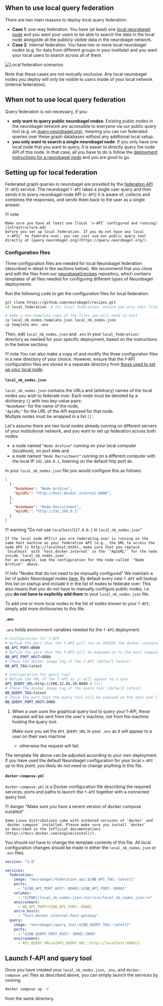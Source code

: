 ## When to use local query federation
There are two main reasons to deploy local query federation:

- **Case 1**: one-way federation. You have (at least) one [local neurobagel
node](infrastructure.md) and you want your users to be able to search
the data in the local node alongside all the publicly
visible data in the neurobagel network.
- **Case 2**: internal federation. You have two or more local neurobagel
nodes (e.g. for data from different groups in your institute)
and you want your local users to search across all of them.

![Local federation scenarios](imgs/local_federation_architecture.jpg)

Note that these cases are not mutually exclusive. 
Any local neurobagel nodes you deploy will only be visible to users
inside of your local network (internal federation).

## When not to use local query federation
Query federation is not necessary, if you:

- **only want to query public neurobagel nodes**:
  Existing public nodes in the neurobagel network are accessible
  to everyone via our public query tool (e.g. on [query.neurobagel.org](https://query.neurobagel.org/)),
  meaning you can run federated queries over these graph databases without any additional local setup.
- **you only want to search a single neurobagel node**:
  If you only have one local node that you want to query,
  it is easier to directly query the node API of this node.
  In that case, all you have to do is follow the [deployment instructions
  for a neurobagel node](infrastructure.md) and you are good to go.

## Setting up for local federation
Federated graph queries in neurobagel are provided by the [federation API](https://github.com/neurobagel/federation-api) (`f-API`) service.
The neurobagel `f-API` takes a single user query and then sends it to every
neurobagel node API (`n-API`) it is aware of, collects and combines the responses,
and sends them back to the user as a single answer.

!!! note

    Make sure you have at least one [local `n-API` configured and running](infrastructure.md)
    before you set up local federation. If you do not have any local
    `n-APIs` to federate over, you can just use our public query tool directly at [query.neurobagel.org](https://query.neurobagel.org/).

### Configuration files
Three configuration files are needed for local Neurobagel federation (described in detail in the sections below).
We recommend that you clone and edit the files from our [neurobagel/recipes](https://github.com/neurobagel/recipes) repository, which contains templates of all files needed for configuring different types of Neurobagel deployments.

Run the following code to get the configuration files for local federation:

```bash
git clone https://github.com/neurobagel/recipes.git
cd local_federation  # for local federation, ensure you only edit files inside this subdirectory

# make a non-template copy of the files you will need to edit
cp local_nb_nodes.template.json local_nb_nodes.json
cp template.env .env
```

Then, edit `local_nb_nodes.json` and `.env` in your `local_federation/` directory as needed for your specific deployment, based on the instructions in the below sections.

!!! note
    You can also make a copy of and modify the three configuration files in a new directory of your choice.
    However, ensure that the f-API configuration files are stored in a separate directory from [those used to set up your local node](http://127.0.0.1:8000/infrastructure/#clone-the-configuration-file-templates).

#### `local_nb_nodes.json`
`local_nb_nodes.json` contains the URLs and (arbitrary) names of the local nodes you wish to federate over.
Each node must be denoted by a dictionary `{}` with two key-value pairs:  
`"NodeName"` for the name of the node,  
`"ApiURL"` for the URL of the API exposed for that node.  
Multiple nodes must be wrapped in a list `[]`.

Let's assume there are two local nodes already running on different servers of your institutional network, and you want to set up federation across both nodes:

- a node named `"Node Archive"` running on your local computer (localhost), on port `8000` and 
- a node named `"Node Recruitment"` running on a different computer with the local IP `192.168.0.1`, listening on the default http port `80`. 

In your `local_nb_nodes.json` file you would configure this as follows:
``` {.json title="local_nb_nodes.json"}
[
  {
    "NodeName": "Node Archive",
    "ApiURL": "http://host.docker.internal:8000",
  },
  {
    "NodeName": "Node Recruitment",
    "ApiURL": "http://192.168.0.1"
  }
]
```

!!! warning "Do not use `localhost`/`127.0.0.1` in `local_nb_nodes.json`"

    If the local node API(s) you are federating over is running on the same host machine as your federation API (e.g., the URL to access the node API is http://localhost:XXXX), make sure that you replace `localhost` with `host.docker.internal` in the `"ApiURL"` for the node inside `local_nb_nodes.json`.
    For an example, see the configuration for the node called `"Node Archive"` above.


!!! Info "Nodes that do not need to be manually configured"
    We maintain a list of public Neurobagel nodes 
    [here](https://github.com/neurobagel/menu/blob/main/node_directory/neurobagel_public_nodes.json).
    By default every new `f-API` will lookup this list
    on startup and include it in the list of nodes to
    federate over.
    This also means that you do not have to manually
    configure public nodes, i.e. you **do not have to explicitly add them** to your `local_nb_nodes.json` file.

To add one or more local nodes to the list of nodes known to your `f-API`, simply add more dictionaries to this file.


#### `.env`

`.env` holds environment variables needed for the `f-API` deployment.

``` {.bash .annotate title=".env"}
# Configuration for f-API
# Define the port that the f-API will run on INSIDE the docker container (default 8000)
NB_API_PORT=8000
# Define the port that the f-API will be exposed on to the host computer (and likely the outside network)
NB_API_PORT_HOST=8080
# Chose the docker image tag of the f-API (default latest)
NB_API_TAG=latest

# Configuration for query tool
# Define the URL of the f-API as it will appear to a user
API_QUERY_URL=http://206.12.85.19:8080 # (1)!
# Chose the docker image tag of the query tool (default latest)
NB_QUERY_TAG=latest
# Chose the port that the query tool will be exposed on the host and likely the network (default 3000)
NB_QUERY_PORT_HOST=3000
```

1.  When a user uses the graphical query tool to query your
    f-API, these requests will be sent from the user's machine,
    not from the machine hosting the query tool.

    Make sure you set the `API_QUERY_URL` in your `.env`
    as it will appear to a user on their own machine 
    - otherwise the request will fail.

The template file above can be adjusted according to your own deployment. 
If you have used the default Neurobagel configuration for your local `n-API` up to this point, you likely do not need to change anything in this file.


#### `docker-compose.yml`

`docker-compose.yml` is a Docker configuration file describing the required services, ports and paths
to launch the `f-API` together with a connected query tool.

!!! danger "Make sure you have a recent version of docker compose installed"

    Some Linux distributions come with outdated versions of `docker` and 
    `docker compose` installed. Please make sure you install `docker` 
    as described in the [official documentation](https://docs.docker.com/engine/install/).

You should not have to change the template contents of this file.
All local configuration changes should be made in either the `local_nb_nodes.json` or `.env` files.

``` {.yaml .annotate title="docker-compose.yml"}
version: "3.8"

services:
  federation:
    image: "neurobagel/federation_api:${NB_API_TAG:-latest}"
    ports:
      - "${NB_API_PORT_HOST:-8000}:${NB_API_PORT:-8000}"
    volumes:
      - "${PWD}/local_nb_nodes.json:/usr/src/local_nb_nodes.json:ro"
    environment:
      - NB_API_PORT=${NB_API_PORT:-8000}
    extra_hosts:
      - "host.docker.internal:host-gateway"
  query:
    image: "neurobagel/query_tool:${NB_QUERY_TAG:-latest}"
    ports:
      - "${NB_QUERY_PORT_HOST:-3000}:3000"
    environment:
      - API_QUERY_URL=${API_QUERY_URL:-http://localhost:8000/}
```


## Launch f-API and query tool
Once you have created your `local_nb_nodes.json`, `.env`, and `docker-compose.yml` files as described above, you can simply launch the services by running

```bash
docker compose up -d
```

from the same directory.